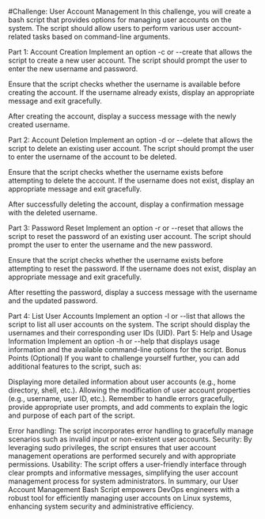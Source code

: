 #Challenge: User Account Management
In this challenge, you will create a bash script that provides options for managing user accounts on the system. The script should allow users to perform various user account-related tasks based on command-line arguments.

Part 1: Account Creation
Implement an option -c or --create that allows the script to create a new user account. The script should prompt the user to enter the new username and password.

Ensure that the script checks whether the username is available before creating the account. If the username already exists, display an appropriate message and exit gracefully.

After creating the account, display a success message with the newly created username.

Part 2: Account Deletion
Implement an option -d or --delete that allows the script to delete an existing user account. The script should prompt the user to enter the username of the account to be deleted.

Ensure that the script checks whether the username exists before attempting to delete the account. If the username does not exist, display an appropriate message and exit gracefully.

After successfully deleting the account, display a confirmation message with the deleted username.

Part 3: Password Reset
Implement an option -r or --reset that allows the script to reset the password of an existing user account. The script should prompt the user to enter the username and the new password.

Ensure that the script checks whether the username exists before attempting to reset the password. If the username does not exist, display an appropriate message and exit gracefully.

After resetting the password, display a success message with the username and the updated password.

Part 4: List User Accounts
Implement an option -l or --list that allows the script to list all user accounts on the system. The script should display the usernames and their corresponding user IDs (UID).
Part 5: Help and Usage Information
Implement an option -h or --help that displays usage information and the available command-line options for the script.
Bonus Points (Optional)
If you want to challenge yourself further, you can add additional features to the script, such as:

Displaying more detailed information about user accounts (e.g., home directory, shell, etc.).
Allowing the modification of user account properties (e.g., username, user ID, etc.).
Remember to handle errors gracefully, provide appropriate user prompts, and add comments to explain the logic and purpose of each part of the script.

Error handling: The script incorporates error handling to gracefully manage scenarios such as invalid input or non-existent user accounts.
Security: By leveraging sudo privileges, the script ensures that user account management operations are performed securely and with appropriate permissions.
Usability: The script offers a user-friendly interface through clear prompts and informative messages, simplifying the user account management process for system administrators.
In summary, our User Account Management Bash Script empowers DevOps engineers with a robust tool for efficiently managing user accounts on Linux systems, enhancing system security and administrative efficiency.
